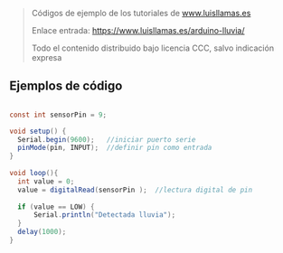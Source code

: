 > Códigos de ejemplo de los tutoriales de www.luisllamas.es
>
> Enlace entrada: https://www.luisllamas.es/arduino-lluvia/
>
> Todo el contenido distribuido bajo licencia CCC, salvo indicación expresa


## Ejemplos de código
```csharp
const int sensorPin = 9;

void setup() {
  Serial.begin(9600);   //iniciar puerto serie
  pinMode(pin, INPUT);  //definir pin como entrada
}
 
void loop(){
  int value = 0;
  value = digitalRead(sensorPin );  //lectura digital de pin
 
  if (value == LOW) {
      Serial.println("Detectada lluvia");
  }
  delay(1000);
}
```


